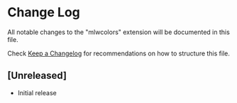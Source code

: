 # Change Log
All notable changes to the "mlwcolors" extension will be documented in this file.

Check [Keep a Changelog](http://keepachangelog.com/) for recommendations on how to structure this file.

## [Unreleased]
- Initial release
